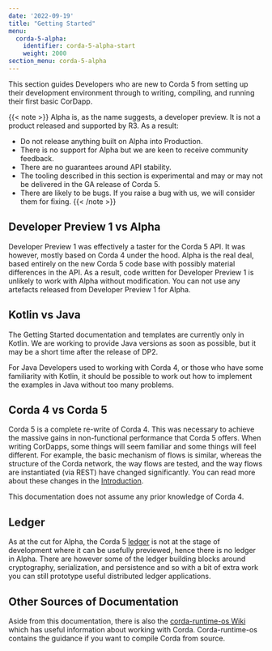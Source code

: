 ```yaml
---
date: '2022-09-19'
title: "Getting Started"
menu:
  corda-5-alpha:
    identifier: corda-5-alpha-start
    weight: 2000
section_menu: corda-5-alpha
---
```

This section guides Developers who are new to Corda 5 from setting up their development environment through to writing, compiling, and running their first basic CorDapp.

{{< note >}}
Alpha is, as the name suggests, a developer preview. It is not a product released and supported by R3. As a result:
* Do not release anything built on Alpha into Production.
* There is no support for Alpha but we are keen to receive community feedback.
* There are no guarantees around API stability.
* The tooling described in this section is experimental and may or may not be delivered in the GA release of Corda 5.
* There are likely to be bugs. If you raise a bug with us, we will consider them for fixing.
{{< /note >}}

## Developer Preview 1 vs Alpha

Developer Preview 1 was effectively a taster for the Corda 5 API. It was however, mostly based on Corda 4 under the hood. Alpha is the real deal, based entirely on the new Corda 5 code base with possibly material differences in the API. As a result, code written for Developer Preview 1 is unlikely to work with Alpha without modification. You can not use any artefacts released from Developer Preview 1 for Alpha.  

## Kotlin vs Java

The Getting Started documentation and templates are currently only in Kotlin. We are working to provide Java versions as soon as possible, but it may be a short time after the release of DP2.

For Java Developers used to working with Corda 4, or those who have some familiarity with Kotlin, it should be possible to work out how to implement the examples in Java without too many problems.

## Corda 4 vs Corda 5

Corda 5 is a complete re-write of Corda 4. This was necessary to achieve the massive gains in non-functional performance that Corda 5 offers. When writing CorDapps, some things will seem familiar and some things will feel different. For example, the basic mechanism of flows is similar, whereas the structure of the Corda network, the way flows are tested, and the way flows are instantiated (via REST) have changed significantly. You can read more about these changes in the [Introduction](../introduction/introduction.html).

This documentation does not assume any prior knowledge of Corda 4.

## Ledger

As at the cut for Alpha, the Corda 5 [ledger](../introduction/key-concepts.html#ledger-layer) is not at the stage of development where it can be usefully previewed, hence there is no ledger in Alpha.
There are however some of the ledger building blocks around cryptography, serialization, and persistence and so with a bit of extra work you can still prototype useful distributed ledger applications.

## Other Sources of Documentation

Aside from this documentation, there is also the [corda-runtime-os Wiki](https://github.com/corda/corda-runtime-os/wiki) which has useful information about working with Corda.
Corda-runtime-os contains the guidance if you want to compile Corda from source.
